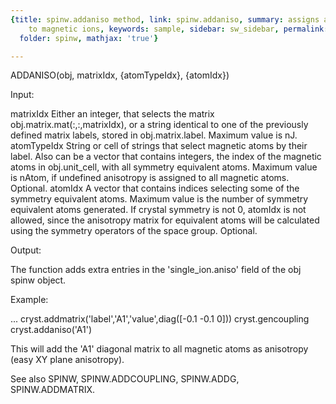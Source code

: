 ```yaml
---
{title: spinw.addaniso method, link: spinw.addaniso, summary: assigns anisotropy matrices
    to magnetic ions, keywords: sample, sidebar: sw_sidebar, permalink: spinw_addaniso.html,
  folder: spinw, mathjax: 'true'}

---
```

 
ADDANISO(obj, matrixIdx, {atomTypeIdx}, {atomIdx})
 
Input:
 
matrixIdx     Either an integer, that selects the matrix
              obj.matrix.mat(:,:,matrixIdx), or a string identical to one
              of the previously defined matrix labels, stored in
              obj.matrix.label. Maximum value is nJ.
atomTypeIdx   String or cell of strings that select magnetic atoms by
              their label. Also can be a vector that contains integers,
              the index of the magnetic atoms in obj.unit_cell, with all
              symmetry equivalent atoms. Maximum value is nAtom, if
              undefined anisotropy is assigned to all magnetic atoms.
              Optional.
 atomIdx      A vector that contains indices selecting some of the
              symmetry equivalent atoms. Maximum value is the number of
              symmetry equivalent atoms generated. If crystal symmetry is
              not 0, atomIdx is not allowed, since the anisotropy matrix
              for equivalent atoms will be calculated using the symmetry
              operators of the space group. Optional.
 
Output:
 
The function adds extra entries in the 'single_ion.aniso' field of the
obj spinw object.
 
Example:
 
...
cryst.addmatrix('label','A1','value',diag([-0.1 -0.1 0]))
cryst.gencoupling
cryst.addaniso('A1')
 
This will add the 'A1' diagonal matrix to all magnetic atoms as
anisotropy (easy XY plane anisotropy).
 
See also SPINW, SPINW.ADDCOUPLING, SPINW.ADDG, SPINW.ADDMATRIX.
 

